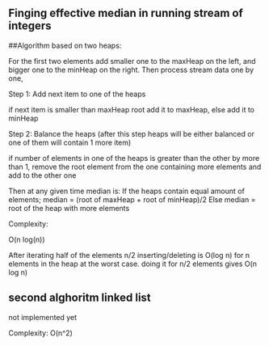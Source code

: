## Finging effective median in running stream of integers

##Algorithm based on two heaps:

For the first two elements add smaller one to the maxHeap on the left, and bigger one to the minHeap on the right. Then process stream data one by one,

Step 1: Add next item to one of the heaps

   if next item is smaller than maxHeap root add it to maxHeap,
   else add it to minHeap

Step 2: Balance the heaps (after this step heaps will be either balanced or
   one of them will contain 1 more item)

   if number of elements in one of the heaps is greater than the other by
   more than 1, remove the root element from the one containing more elements and
   add to the other one

Then at any given time median is:
   If the heaps contain equal amount of elements;
     median = (root of maxHeap + root of minHeap)/2
   Else
     median = root of the heap with more elements
     
Complexity:

O(n log(n))

After iterating half of the elements n/2
inserting/deleting is O(log n) for n elements in the heap at the worst case. doing it for n/2 elements gives O(n log n)

## second alghoritm linked list
not implemented yet

Complexity:
O(n^2)
